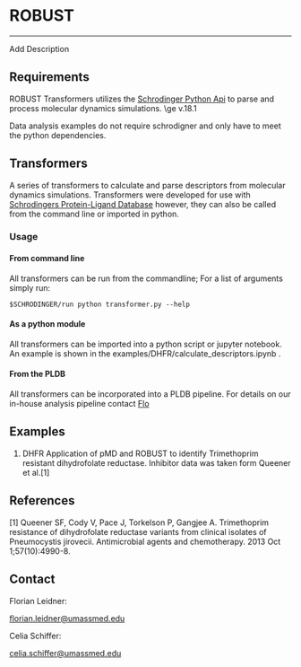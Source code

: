 # ROBUST

----------------------
Add Description


## Requirements

ROBUST Transformers utilizes the [Schrodinger Python Api](https://www.schrodinger.com/pythonapi) to parse and process molecular dynamics simulations. \ge v.18.1 

Data analysis examples do not require schrodigner and only have to meet the python dependencies.


## Transformers

A series of transformers to calculate and parse descriptors from molecular dynamics simulations.
Transformers were developed for use with [Schrodingers Protein-Ligand Database](https://www.schrodinger.com/pldb) however, they can also be called from the command line or imported in python.


### Usage

#### From command line

All transformers can be run from the commandline; For a list of arguments simply run:

```
$SCHRODINGER/run python transformer.py --help
```

#### As a python module

All transformers can be imported into a python script or jupyter notebook. An example is shown in the examples/DHFR/calculate_descriptors.ipynb .


#### From the PLDB

All transformers  can be incorporated into a PLDB pipeline. For details on our in-house analysis pipeline contact [Flo](florian.leidner@umassmed.edu)


## Examples

1. DHFR
Application of pMD and ROBUST to identify Trimethoprim resistant dihydrofolate reductase. Inhibitor data was taken form Queener et al.[1]


## References

[1] Queener SF, Cody V, Pace J, Torkelson P, Gangjee A. Trimethoprim resistance of dihydrofolate reductase variants from clinical isolates of Pneumocystis jirovecii. Antimicrobial agents and chemotherapy. 2013 Oct 1;57(10):4990-8.

## Contact


Florian Leidner:

florian.leidner@umassmed.edu

Celia Schiffer:

celia.schiffer@umassmed.edu
